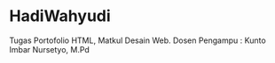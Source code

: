 # HadiWahyudi
Tugas Portofolio HTML, Matkul Desain Web. Dosen Pengampu : Kunto Imbar Nursetyo, M.Pd
